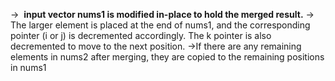 ->  **input vector nums1 is modified in-place to hold the merged result.**
-> The larger element is placed at the end of nums1, and the corresponding pointer (i or j) is decremented accordingly. The k pointer is also decremented to move to the next position.
->If there are any remaining elements in nums2 after merging, they are copied to the remaining positions in nums1